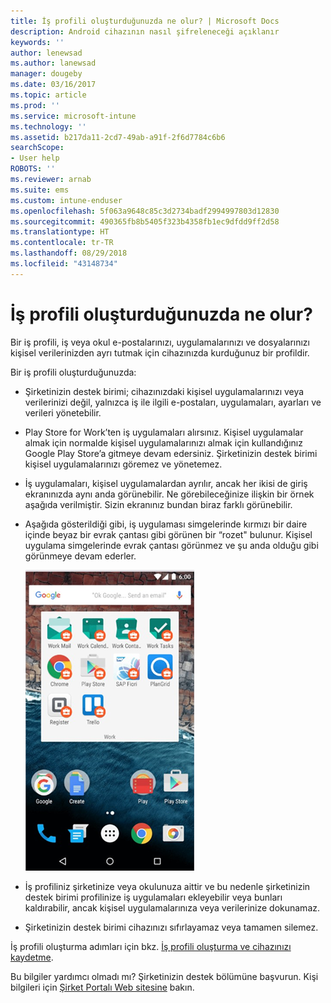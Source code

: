 ```yaml
---
title: İş profili oluşturduğunuzda ne olur? | Microsoft Docs
description: Android cihazının nasıl şifreleneceği açıklanır
keywords: ''
author: lenewsad
ms.author: lanewsad
manager: dougeby
ms.date: 03/16/2017
ms.topic: article
ms.prod: ''
ms.service: microsoft-intune
ms.technology: ''
ms.assetid: b217da11-2cd7-49ab-a91f-2f6d7784c6b6
searchScope:
- User help
ROBOTS: ''
ms.reviewer: arnab
ms.suite: ems
ms.custom: intune-enduser
ms.openlocfilehash: 5f063a9648c85c3d2734badf2994997803d12830
ms.sourcegitcommit: 490365fb8b5405f323b4358fb1ec9dfdd9ff2d58
ms.translationtype: HT
ms.contentlocale: tr-TR
ms.lasthandoff: 08/29/2018
ms.locfileid: "43148734"
---
```

# <a name="what-happens-when-you-create-a-work-profile"></a>İş profili oluşturduğunuzda ne olur?

Bir iş profili, iş veya okul e-postalarınızı, uygulamalarınızı ve dosyalarınızı kişisel verilerinizden ayrı tutmak için cihazınızda kurduğunuz bir profildir.

Bir iş profili oluşturduğunuzda:

- Şirketinizin destek birimi; cihazınızdaki kişisel uygulamalarınızı veya verilerinizi değil, yalnızca iş ile ilgili e-postaları, uygulamaları, ayarları ve verileri yönetebilir.

- Play Store for Work’ten iş uygulamaları alırsınız. Kişisel uygulamalar almak için normalde kişisel uygulamalarınızı almak için kullandığınız Google Play Store’a gitmeye devam edersiniz. Şirketinizin destek birimi kişisel uygulamalarınızı göremez ve yönetemez.

- İş uygulamaları, kişisel uygulamalardan ayrılır, ancak her ikisi de giriş ekranınızda aynı anda görünebilir. Ne görebileceğinize ilişkin bir örnek aşağıda verilmiştir. Sizin ekranınız bundan biraz farklı görünebilir.

- Aşağıda gösterildiği gibi, iş uygulaması simgelerinde kırmızı bir daire içinde beyaz bir evrak çantası gibi görünen bir “rozet" bulunur. Kişisel uygulama simgelerinde evrak çantası görünmez ve şu anda olduğu gibi görünmeye devam ederler.

    ![Android Play Store for Work](./media/afw-google-play-store-for-work.png)

- İş profiliniz şirketinize veya okulunuza aittir ve bu nedenle şirketinizin destek birimi profilinize iş uygulamaları ekleyebilir veya bunları kaldırabilir, ancak kişisel uygulamalarınıza veya verilerinize dokunamaz.
- Şirketinizin destek birimi cihazınızı sıfırlayamaz veya tamamen silemez.

İş profili oluşturma adımları için bkz. [İş profili oluşturma ve cihazınızı kaydetme](create-a-work-profile-and-enroll-your-device-in-intune-android.md).

Bu bilgiler yardımcı olmadı mı? Şirketinizin destek bölümüne başvurun. Kişi bilgileri için [Şirket Portalı Web sitesine](https://go.microsoft.com/fwlink/?linkid=2010980) bakın.

